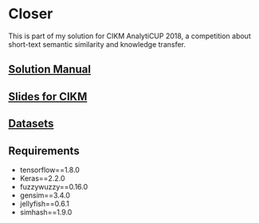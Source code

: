 # Closer

This is part of my solution for CIKM AnalytiCUP 2018, a competition about short-text semantic similarity and knowledge transfer. 

## [Solution Manual](https://towardsdatascience.com/simtext-2nd-solution-for-cikm-analyticup-2018-b3347e026e67)

## [Slides for CIKM](https://docs.google.com/presentation/d/1K0HLnIm1BkGcE5daYcCHejCyEB3PDnj19LULJrbyF_0/edit?usp=sharing)

## [Datasets](https://tianchi.aliyun.com/competition/information.htm?spm=5176.100067.5678.2.71df72578p9z7A&raceId=231661&_lang=en_US)

## Requirements

* tensorflow==1.8.0
* Keras==2.2.0
* fuzzywuzzy==0.16.0
* gensim==3.4.0
* jellyfish==0.6.1
* simhash==1.9.0
